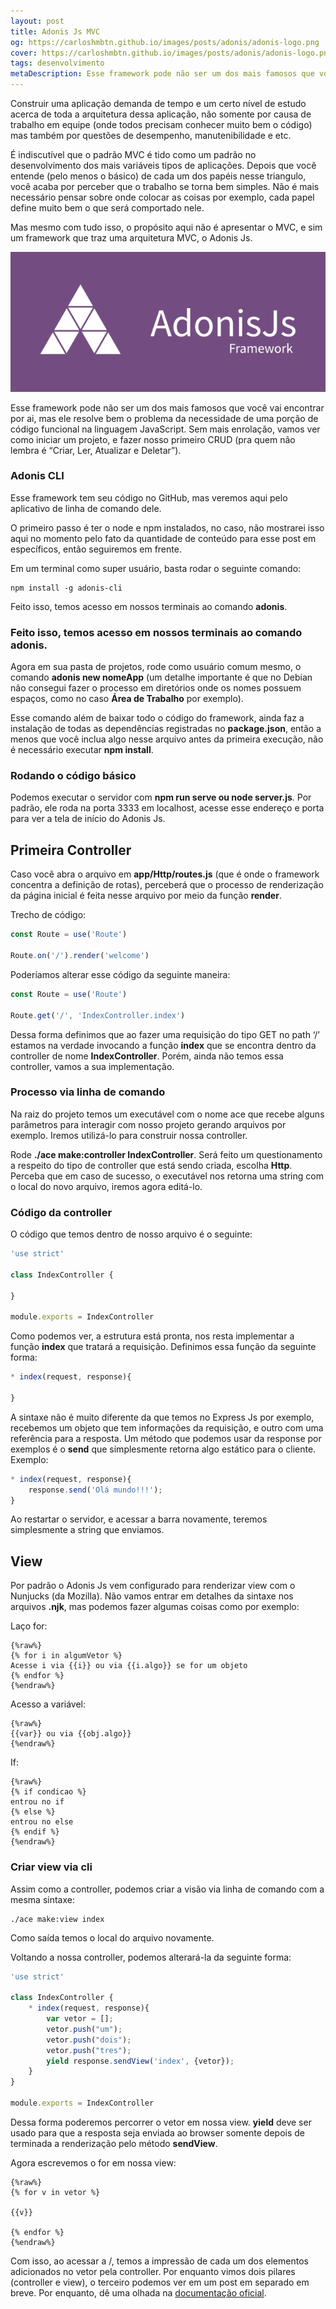 ```yaml
---
layout: post
title: Adonis Js MVC
og: https://carloshmbtn.github.io/images/posts/adonis/adonis-logo.png
cover: https://carloshmbtn.github.io/images/posts/adonis/adonis-logo.png
tags: desenvolvimento
metaDescription: Esse framework pode não ser um dos mais famosos que você vai encontrar por ai, mas ele resolve bem o problema da necessidade de uma porção de código funcional na linguagem JavaScript.
---
```


Construir uma aplicação demanda de tempo e um certo nível de estudo acerca de toda a arquitetura dessa aplicação, não somente por causa de trabalho em equipe (onde todos precisam conhecer muito bem o código) mas também por questões de desempenho, manutenibilidade e etc.

É indiscutível que o padrão MVC é tido como um padrão no desenvolvimento dos mais variáveis tipos de aplicações. Depois que você entende (pelo menos o básico) de cada um dos papéis nesse triangulo, você acaba por perceber que o trabalho se torna bem simples. Não é mais necessário pensar sobre onde colocar as coisas por exemplo, cada papel define muito bem o que será comportado nele.

Mas mesmo com tudo isso, o propósito aqui não é apresentar o MVC, e sim um framework que traz uma arquitetura MVC, o Adonis Js.

![adonis logo](/images/posts/adonis/adonis-logo.png "logo do projeto Adonis")

Esse framework pode não ser um dos mais famosos que você vai encontrar por ai, mas ele resolve bem o problema da necessidade de uma porção de código funcional na linguagem JavaScript. Sem mais enrolação, vamos ver como iniciar um projeto, e fazer nosso primeiro CRUD (pra quem não lembra é “Criar, Ler, Atualizar e Deletar”).

### Adonis CLI

Esse framework tem seu código no GitHub, mas veremos aqui pelo aplicativo de linha de comando dele.

O primeiro passo é ter o node e npm instalados, no caso, não mostrarei isso aqui no momento pelo fato da quantidade de conteúdo para esse post em específicos, então seguiremos em frente.

Em um terminal como super usuário, basta rodar o seguinte comando:

```
npm install -g adonis-cli
```

Feito isso, temos acesso em nossos terminais ao comando **adonis**.

### Feito isso, temos acesso em nossos terminais ao comando adonis.

Agora em sua pasta de projetos, rode como usuário comum mesmo, o comando **adonis new nomeApp** (um detalhe importante é que no Debian não consegui fazer o processo em diretórios onde os nomes possuem espaços, como no caso **Área de Trabalho** por exemplo).

Esse comando além de baixar todo o código do framework, ainda faz a instalação de todas as dependências registradas no **package.json**, então a menos que você inclua algo nesse arquivo antes da primeira execução, não é necessário executar **npm install**.

### Rodando o código básico

Podemos executar o servidor com **npm run serve ou node server.js**. Por padrão, ele roda na porta 3333 em localhost, acesse esse endereço e porta para ver a tela de início do Adonis Js.

## Primeira Controller

Caso você abra o arquivo em **app/Http/routes.js** (que é onde o framework concentra a definição de rotas), perceberá que o processo de renderização da página inicial é feita nesse arquivo por meio da função **render**.

Trecho de código:

```js
const Route = use('Route')
 
Route.on('/').render('welcome')
```

Poderíamos alterar esse código da seguinte maneira:

```js
const Route = use('Route')
 
Route.get('/', 'IndexController.index')
``` 

Dessa forma definimos que ao fazer uma requisição do tipo GET no path ‘/’ estamos na verdade invocando a função **index** que se encontra dentro da controller de nome **IndexController**. Porém, ainda não temos essa controller, vamos a sua implementação.

### Processo via linha de comando

Na raiz do projeto temos um executável com o nome ace que recebe alguns parâmetros para interagir com nosso projeto gerando arquivos por exemplo. Iremos utilizá-lo para construir nossa controller.

Rode **./ace make:controller IndexController**. Será feito um questionamento a respeito do tipo de controller que está sendo criada, escolha **Http**. Perceba que em caso de sucesso, o executável nos retorna uma string com o local do novo arquivo, iremos agora editá-lo.

### Código da controller

O código que temos dentro de nosso arquivo é o seguinte:

```js
'use strict'
 
class IndexController {
 
}
 
module.exports = IndexController
```

Como podemos ver, a estrutura está pronta, nos resta implementar a função **index** que tratará a requisição. Definimos essa função da seguinte forma:

```js
* index(request, response){
 
}
```

A sintaxe não é muito diferente da que temos no Express Js por exemplo, recebemos um objeto que tem informações da requisição, e outro com uma referência para a resposta. Um método que podemos usar da response por exemplos é o **send** que simplesmente retorna algo estático para o cliente. Exemplo:

```js
* index(request, response){
    response.send('Olá mundo!!!');
}
``` 

Ao restartar o servidor, e acessar a barra novamente, teremos simplesmente a string que enviamos.

## View

Por padrão o Adonis Js vem configurado para renderizar view com o Nunjucks (da Mozilla). Não vamos entrar em detalhes da sintaxe nos arquivos **.njk**, mas podemos fazer algumas coisas como por exemplo:

Laço for:

```
{%raw%}
{% for i in algumVetor %}
Acesse i via {{i}} ou via {{i.algo}} se for um objeto
{% endfor %} 
{%endraw%}
```

Acesso a variável:

```
{%raw%}
{{var}} ou via {{obj.algo}}
{%endraw%}
```

If: 

```
{%raw%}
{% if condicao %}
entrou no if
{% else %}
entrou no else
{% endif %} 
{%endraw%}
```

### Criar view via cli

Assim como a controller, podemos criar a visão via linha de comando com a mesma sintaxe:

```
./ace make:view index
``` 

Como saída temos o local do arquivo novamente.

Voltando a nossa controller, podemos alterará-la da seguinte forma:

```js
'use strict'
 
class IndexController {
    * index(request, response){
        var vetor = [];
        vetor.push("um");
        vetor.push("dois");
        vetor.push("tres");
        yield response.sendView('index', {vetor});
    }
}
 
module.exports = IndexController
``` 

Dessa forma poderemos percorrer o vetor em nossa view. **yield** deve ser usado para que a resposta seja enviada ao browser somente depois de terminada a renderização pelo método **sendView**.

Agora escrevemos o for em nossa view:

```
{%raw%}
{% for v in vetor %}
 
{{v}}
 
{% endfor %}
{%endraw%}
``` 

Com isso, ao acessar a /, temos a impressão de cada um dos elementos adicionados no vetor pela controller. Por enquanto vimos dois pilares (controller e view), o terceiro podemos ver em um post em separado em breve. Por enquanto, dê uma olhada na [documentação oficial](https://adonisjs.com/docs/3.2/overview "documentação projeto Adonis").
